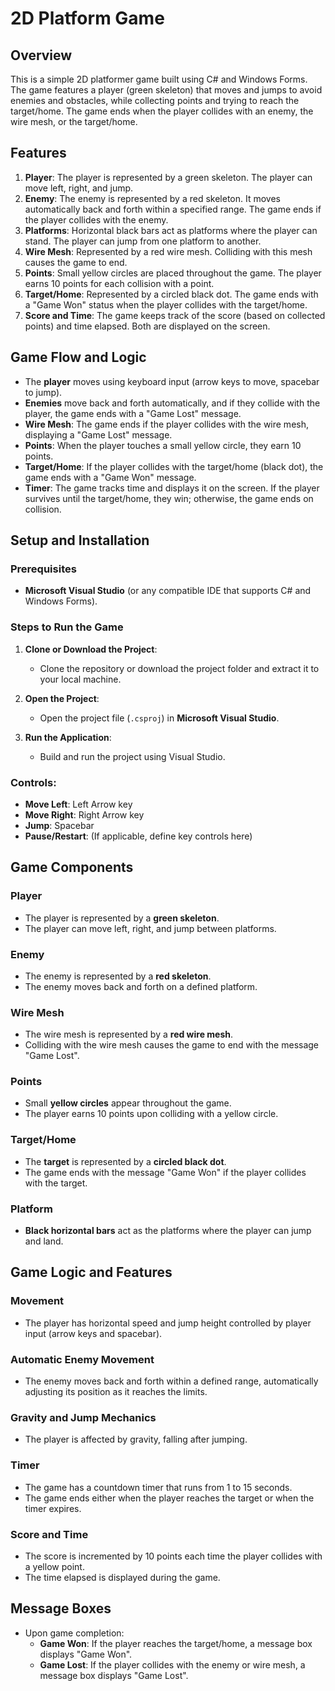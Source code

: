 # 2D Platform Game

## Overview
This is a simple 2D platformer game built using C# and Windows Forms. The game features a player (green skeleton) that moves and jumps to avoid enemies and obstacles, while collecting points and trying to reach the target/home. The game ends when the player collides with an enemy, the wire mesh, or the target/home. 

## Features
1. **Player**: The player is represented by a green skeleton. The player can move left, right, and jump.
2. **Enemy**: The enemy is represented by a red skeleton. It moves automatically back and forth within a specified range. The game ends if the player collides with the enemy.
3. **Platforms**: Horizontal black bars act as platforms where the player can stand. The player can jump from one platform to another.
4. **Wire Mesh**: Represented by a red wire mesh. Colliding with this mesh causes the game to end.
5. **Points**: Small yellow circles are placed throughout the game. The player earns 10 points for each collision with a point.
6. **Target/Home**: Represented by a circled black dot. The game ends with a "Game Won" status when the player collides with the target/home.
7. **Score and Time**: The game keeps track of the score (based on collected points) and time elapsed. Both are displayed on the screen.

## Game Flow and Logic
- The **player** moves using keyboard input (arrow keys to move, spacebar to jump).
- **Enemies** move back and forth automatically, and if they collide with the player, the game ends with a "Game Lost" message.
- **Wire Mesh**: The game ends if the player collides with the wire mesh, displaying a "Game Lost" message.
- **Points**: When the player touches a small yellow circle, they earn 10 points.
- **Target/Home**: If the player collides with the target/home (black dot), the game ends with a "Game Won" message.
- **Timer**: The game tracks time and displays it on the screen. If the player survives until the target/home, they win; otherwise, the game ends on collision.

## Setup and Installation
### Prerequisites
- **Microsoft Visual Studio** (or any compatible IDE that supports C# and Windows Forms).
  
### Steps to Run the Game
1. **Clone or Download the Project**:
   - Clone the repository or download the project folder and extract it to your local machine.
  
2. **Open the Project**:
   - Open the project file (`.csproj`) in **Microsoft Visual Studio**.

3. **Run the Application**:
   - Build and run the project using Visual Studio.

### Controls:
- **Move Left**: Left Arrow key
- **Move Right**: Right Arrow key
- **Jump**: Spacebar
- **Pause/Restart**: (If applicable, define key controls here)

## Game Components
### Player
- The player is represented by a **green skeleton**.
- The player can move left, right, and jump between platforms.
  
### Enemy
- The enemy is represented by a **red skeleton**.
- The enemy moves back and forth on a defined platform.
  
### Wire Mesh
- The wire mesh is represented by a **red wire mesh**.
- Colliding with the wire mesh causes the game to end with the message "Game Lost".

### Points
- Small **yellow circles** appear throughout the game.
- The player earns 10 points upon colliding with a yellow circle.

### Target/Home
- The **target** is represented by a **circled black dot**.
- The game ends with the message "Game Won" if the player collides with the target.

### Platform
- **Black horizontal bars** act as the platforms where the player can jump and land.
  
## Game Logic and Features
### Movement
- The player has horizontal speed and jump height controlled by player input (arrow keys and spacebar).
  
### Automatic Enemy Movement
- The enemy moves back and forth within a defined range, automatically adjusting its position as it reaches the limits.

### Gravity and Jump Mechanics
- The player is affected by gravity, falling after jumping.
  
### Timer
- The game has a countdown timer that runs from 1 to 15 seconds.
- The game ends either when the player reaches the target or when the timer expires.

### Score and Time
- The score is incremented by 10 points each time the player collides with a yellow point.
- The time elapsed is displayed during the game.

## Message Boxes
- Upon game completion:
  - **Game Won**: If the player reaches the target/home, a message box displays "Game Won".
  - **Game Lost**: If the player collides with the enemy or wire mesh, a message box displays "Game Lost".
